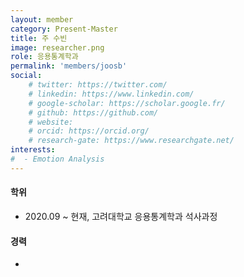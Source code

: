 ```yaml
---
layout: member
category: Present-Master
title: 주 수빈
image: researcher.png
role: 응용통계학과
permalink: 'members/joosb'
social:
    # twitter: https://twitter.com/
    # linkedin: https://www.linkedin.com/
    # google-scholar: https://scholar.google.fr/
    # github: https://github.com/
    # website:
    # orcid: https://orcid.org/
    # research-gate: https://www.researchgate.net/
interests:
#  - Emotion Analysis
---
```


#### 학위
* 2020.09 ~ 현재, 고려대학교 응용통계학과 석사과정

#### 경력
* 

